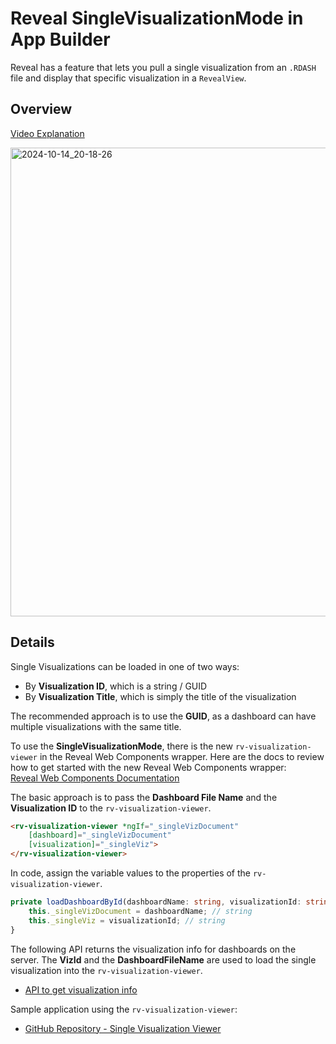 # Reveal SingleVisualizationMode in App Builder

Reveal has a feature that lets you pull a single visualization from an `.RDASH` file and display that specific visualization in a `RevealView`. 

## Overview

[Video Explanation](https://app.screencast.com/vAIRlzhFvL2rR)

<img width="750" alt="2024-10-14_20-18-26" src="https://github.com/user-attachments/assets/03e40cdc-f9ee-4742-981a-4798ec9bb18a">


## Details



Single Visualizations can be loaded in one of two ways:

- By **Visualization ID**, which is a string / GUID
- By **Visualization Title**, which is simply the title of the visualization

The recommended approach is to use the **GUID**, as a dashboard can have multiple visualizations with the same title.

To use the **SingleVisualizationMode**, there is the new `rv-visualization-viewer` in the Reveal Web Components wrapper. Here are the docs to review how to get started with the new Reveal Web Components wrapper:  
[Reveal Web Components Documentation](https://help.revealbi.io/web/web-component-wrappers/visualization-viewer/options/)

The basic approach is to pass the **Dashboard File Name** and the **Visualization ID** to the `rv-visualization-viewer`.

```html
<rv-visualization-viewer *ngIf="_singleVizDocument"
    [dashboard]="_singleVizDocument"
    [visualization]="_singleViz">
</rv-visualization-viewer>
```

In code, assign the variable values to the properties of the `rv-visualization-viewer`.

```typescript
private loadDashboardById(dashboardName: string, visualizationId: string) {
    this._singleVizDocument = dashboardName; // string
    this._singleViz = visualizationId; // string
}
```

The following API returns the visualization info for dashboards on the server. The **VizId** and the **DashboardFileName** are used to load the single visualization into the `rv-visualization-viewer`.

- [API to get visualization info](https://reveal-api.azurewebsites.net/dashboards/visualizations/all)

Sample application using the `rv-visualization-viewer`:  
- [GitHub Repository - Single Visualization Viewer](https://github.com/jberes/SingleVizViewer)
